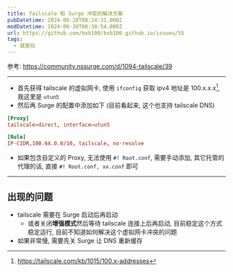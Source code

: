 ```yaml
---
title: Tailscale 和 Surge 冲突的解决方案
pubDatetime: 2024-06-28T08:24:31.000Z
modDatetime: 2024-06-30T08:38:54.000Z
url: https://github.com/bxb100/bxb100.github.io/issues/55
tags:
  - 就是玩
---
```


参考: https://community.nssurge.com/d/1094-tailscale/39

---

- 首先获得 tailscale 的虚拟网卡, 使用 `ifconfig` 获取 ipv4 地址是 100.x.x.x[^1], 我这里是 `utun5`
- 然后再 Surge 的配置中添加如下 (目前看起来, 这个也支持 tailscale DNS)

```conf
[Proxy]
tailscale=direct, interface=utun5

[Rule]
IP-CIDR,100.64.0.0/10, tailscale, no-resolve
```

- 如果包含自定义的 Proxy, 无法使用 `#! Root.conf`, 需要手动添加, 其它托管的代理的话, 直接 `#! Root.conf, xx.conf` 即可

---

<a id='issuecomment-2196467119'></a>

## 出现的问题

- tailscale 需要在 Surge 启动后再启动
  - 或者关闭**增强模式**然后等待 tailscale 连接上后再启动, 目前稳定这个方式稳定运行, 目前不知道如何解决这个虚拟网卡冲突的问题
- 如果非常慢, 需要先关 Surge 让 DNS 重新缓存

[^1]: https://tailscale.com/kb/1015/100.x-addresses
